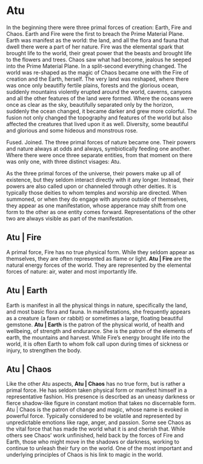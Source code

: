 # Atu

In the beginning there were three primal forces of creation: Earth, Fire and Chaos. Earth and Fire were the first to breach the Prime Material Plane. Earth was manifest as the world: the land, and all the flora and fauna that dwell there were a part of her nature. Fire was the elemental spark that brought life to the world, their great power that the beasts and brought life to the flowers and trees. Chaos saw what had become, jealous he seeped into the Prime Material Plane. In a split-second everything changed. The world was re-shaped as the magic of Chaos became one with the Fire of creation and the Earth, herself. The very land was reshaped, where there was once only beautifly fertile plains, forests and the glorious ocean, suddenly mountains violently erupted around the world, caverns, canyons and all the other features of the land were formed. Where the oceans were once as clear as the sky, beautifully separated only by the horizon, suddenly the ocean changed, it became darker and grew more colorful. The fusion not only changed the topography and features of the world but also affected the creatures that lived upon it as well. Diversity, some beautiful and glorious and some hideous and monstrous rose.

Fused. Joined. The three primal forces of nature became one. Their powers and nature always at odds and always, symbiotically feeding one another. Where there were once three separate entities, from that moment on there was only one, with three distinct visages: Atu.

As the three primal forces of the universe, their powers make up all of existence, but they seldom interact directly with it any longer. Instead, their powers are also called upon or channeled through other deities. It is typically those deities to whom temples and worship are directed. When summoned, or when they do engage with anyone outside of themselves, they appear as one manifestation, whose apperance may shift from one form to the other as one entity comes forward. Representations of the other two are always visible as part of the manifestation.

## Atu |  Fire

A primal force, Fire has no true physical form. While they seldom appear as themselves, they are often represented as flame or light.  **Atu  |  Fire** are the natural energy forces of the world. They are represented by the elemental forces of nature: air, water and most importantly life. 

## Atu |  Earth

Earth is manifest in all the physical things in nature, specifically the land, and most basic flora and fauna. In manifestations, she frequently appears as a creature (a fawn or rabbit) or sometimes a large, floating beautiful gemstone. **Atu |  Earth** is the patron of the physical world, of health and wellbeing, of strength and endurance. She is the patron of the elements of earth, the mountains and harvest. While Fire’s energy brought life into the world, it is often Earth to whom folk call upon during times of sickness or injury, to strengthen the body.

## Atu |  Chaos

Like the other Atu aspects, **Atu |  Chaos** has no true form, but is rather a primal force. He has seldom taken physical form or manifest himself in a representative fashion. His presence is descrbed as an uneasy darkness or fierce shadow-like figure in constant motion that takes no discernable form.  Atu |  Chaos is the patron of change and magic, whose name is evoked in powerful force. Typically considered to be volatile and represented by unpredictable emotions like rage, anger, and passion. Some see Chaos as the vital force that has made the world what it is and cherish that. While others see Chaos’ work unfinished, held back by the forces of Fire and Earth, those who might move in the shadows or darkness, working  to continue to unleash their fury on the world. One of the most important and underlying principles of Chaos is his link to magic in the world. 
